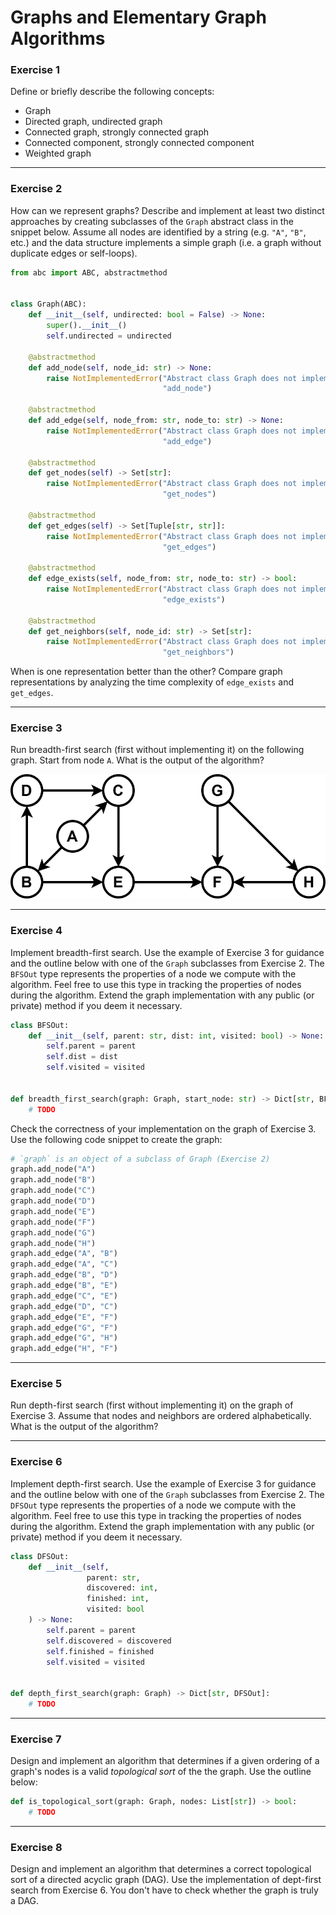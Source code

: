 # Graphs and Elementary Graph Algorithms

### Exercise 1

Define or briefly describe the following concepts:
- Graph
- Directed graph, undirected graph
- Connected graph, strongly connected graph
- Connected component, strongly connected component
- Weighted graph

---

### Exercise 2

How can we represent graphs? Describe and implement at least two distinct approaches by creating subclasses of the `Graph` abstract class in the snippet below. Assume all nodes are identified by a string (e.g. `"A"`, `"B"`, etc.) and the data structure implements a simple graph (i.e. a graph without duplicate edges or self-loops).

```py
from abc import ABC, abstractmethod


class Graph(ABC):
    def __init__(self, undirected: bool = False) -> None:
        super().__init__()
        self.undirected = undirected

    @abstractmethod
    def add_node(self, node_id: str) -> None:
        raise NotImplementedError("Abstract class Graph does not implement "
                                  "add_node")

    @abstractmethod
    def add_edge(self, node_from: str, node_to: str) -> None:
        raise NotImplementedError("Abstract class Graph does not implement "
                                  "add_edge")

    @abstractmethod
    def get_nodes(self) -> Set[str]:
        raise NotImplementedError("Abstract class Graph does not implement "
                                  "get_nodes")

    @abstractmethod
    def get_edges(self) -> Set[Tuple[str, str]]:
        raise NotImplementedError("Abstract class Graph does not implement "
                                  "get_edges")

    @abstractmethod
    def edge_exists(self, node_from: str, node_to: str) -> bool:
        raise NotImplementedError("Abstract class Graph does not implement "
                                  "edge_exists")

    @abstractmethod
    def get_neighbors(self, node_id: str) -> Set[str]:
        raise NotImplementedError("Abstract class Graph does not implement "
                                  "get_neighbors")
```

When is one representation better than the other? Compare graph representations by analyzing the time complexity of `edge_exists` and `get_edges`.

---

### Exercise 3

Run breadth-first search (first without implementing it) on the following graph. Start from node `A`. What is the output of the algorithm?

![Directed graph](img/09_graphs_exercise03.svg)

---

### Exercise 4

Implement breadth-first search. Use the example of Exercise 3 for guidance and the outline below with one of the `Graph` subclasses from Exercise 2. The `BFSOut` type represents the properties of a node we compute with the algorithm. Feel free to use this type in tracking the properties of nodes during the algorithm. Extend the graph implementation with any public (or private) method if you deem it necessary.

```py
class BFSOut:
    def __init__(self, parent: str, dist: int, visited: bool) -> None:
        self.parent = parent
        self.dist = dist
        self.visited = visited


def breadth_first_search(graph: Graph, start_node: str) -> Dict[str, BFSOut]:
    # TODO
```

Check the correctness of your implementation on the graph of Exercise 3. Use the following code snippet to create the graph:

```py
# `graph` is an object of a subclass of Graph (Exercise 2)
graph.add_node("A")
graph.add_node("B")
graph.add_node("C")
graph.add_node("D")
graph.add_node("E")
graph.add_node("F")
graph.add_node("G")
graph.add_node("H")
graph.add_edge("A", "B")
graph.add_edge("A", "C")
graph.add_edge("B", "D")
graph.add_edge("B", "E")
graph.add_edge("C", "E")
graph.add_edge("D", "C")
graph.add_edge("E", "F")
graph.add_edge("G", "F")
graph.add_edge("G", "H")
graph.add_edge("H", "F")
```

---

### Exercise 5

Run depth-first search (first without implementing it) on the graph of Exercise 3. Assume that nodes and neighbors are ordered alphabetically. What is the output of the algorithm?

---

### Exercise 6

Implement depth-first search. Use the example of Exercise 3 for guidance and the outline below with one of the `Graph` subclasses from Exercise 2. The `DFSOut` type represents the properties of a node we compute with the algorithm. Feel free to use this type in tracking the properties of nodes during the algorithm. Extend the graph implementation with any public (or private) method if you deem it necessary.


```py
class DFSOut:
    def __init__(self,
                 parent: str,
                 discovered: int,
                 finished: int,
                 visited: bool
    ) -> None:
        self.parent = parent
        self.discovered = discovered
        self.finished = finished
        self.visited = visited


def depth_first_search(graph: Graph) -> Dict[str, DFSOut]:
    # TODO
```

---

### Exercise 7

Design and implement an algorithm that determines if a given ordering of a graph's nodes is a valid *topological sort* of the the graph. Use the outline below:

```py
def is_topological_sort(graph: Graph, nodes: List[str]) -> bool:
    # TODO
```

---

### Exercise 8

Design and implement an algorithm that determines a correct topological sort of a directed acyclic graph (DAG). Use the implementation of dept-first search from Exercise 6. You don't have to check whether the graph is truly a DAG.
